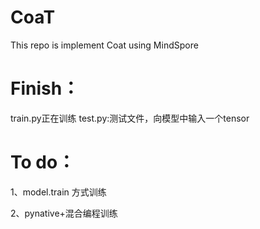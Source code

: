 # CoaT
This repo is implement Coat using MindSpore

# Finish：
train.py正在训练
test.py:测试文件，向模型中输入一个tensor

# To do：
1、model.train 方式训练

2、pynative+混合编程训练

